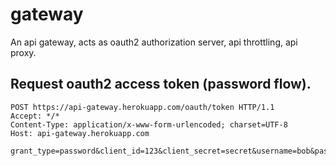 # gateway
An api gateway, acts as oauth2 authorization server, api throttling, api proxy.

## Request oauth2 access token (password flow).
```
POST https://api-gateway.herokuapp.com/oauth/token HTTP/1.1
Accept: */*
Content-Type: application/x-www-form-urlencoded; charset=UTF-8
Host: api-gateway.herokuapp.com

grant_type=password&client_id=123&client_secret=secret&username=bob&password=secret&scope=demo
```
